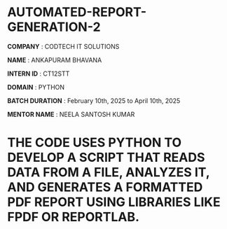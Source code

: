 # AUTOMATED-REPORT-GENERATION-2

**COMPANY** : CODTECH IT SOLUTIONS

**NAME** : ANKAPURAM BHAVANA

**INTERN ID** : CT12STT

**DOMAIN** : PYTHON

**BATCH DURATION** : February 10th, 2025 to April 10th, 2025

**MENTOR NAME** : NEELA SANTOSH KUMAR

# THE CODE USES PYTHON TO DEVELOP A SCRIPT THAT READS DATA FROM A FILE, ANALYZES IT, AND GENERATES A FORMATTED PDF REPORT USING LIBRARIES LIKE FPDF OR REPORTLAB.







